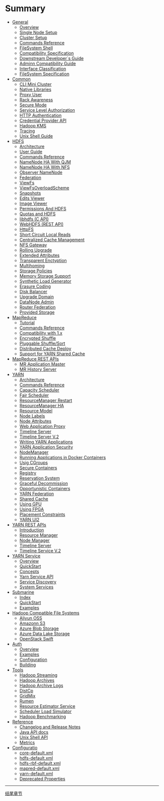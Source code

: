 # Summary

[](./index.md)
- [General]()
    - [Overview](./index.md)
    - [Single Node Setup]()
    - [Cluster Setup]()
    - [Commands Reference]()
    - [FileSystem Shell]()
    - [Compatibility Specification]()
    - [Downstream Developer`s Guide]()
    - [Adminn Compatibility Guide]()
    - [Interface Classification]()
    - [FileSystem Specification]()
- [Common]()
    - [CLI Mini Cluster]()
    - [Native Libraries]()
    - [Proxy User]()
    - [Rack Awareness]()
    - [Secure Mode]()
    - [Service Level Authorization]()
    - [HTTP Authentication]()
    - [Credential Provider API]()
    - [Hadoop KMS]()
    - [Tracing]()
    - [Unix Shell Guide]()
- [HDFS]()
    - [Architecture]()
    - [User Guide]()
    - [Commands Reference]()
    - [NameNode HA With QJM]()
    - [NameNode HA With NFS]()
    - [Observer NameNode]()
    - [Federation]()
    - [ViewFs]()
    - [ViewFsOverloadScheme]()
    - [Snapshots]()
    - [Edits Viewer]()
    - [Image Viewer]()
    - [Permissions And HDFS]()
    - [Quotas and HDFS]()
    - [libhdfs (C API)]()
    - [WebHDFS (REST API)]()
    - [HttpFS]()
    - [Short Circuit Local Reads]()
    - [Centralized Cache Management]()
    - [NFS Gateway]()
    - [Rolling Upgrade]()
    - [Extended Attributes]()
    - [Transparent Enctyption]()
    - [Multihoming]()
    - [Storage Policies]()
    - [Memory Storage Support]()
    - [Synthetic Load Generator]()
    - [Erasure Coding]()
    - [Disk Balancer]()
    - [Upgrade Domain]()
    - [DataNode Admin]()
    - [Router Federation]()
    - [Provided Storage]()
- [MapReduce]()
    - [Tutorial]()
    - [Commands Reference]()
    - [Compatibility with 1.x]()
    - [Encrypted Shuffle]()
    - [Pluggable Shuffle/Sort]()
    - [Distributed Cache Deploy]()
    - [Support for YARN Shared Cache]()
- [MapReduce REST APIs]()
    - [MR Application Master]()
    - [MR History Server]()
- [YARN]()
    - [Architecture]()
    - [Commands Reference]()
    - [Capacity Scheduler]()
    - [Fair Scheduler]()
    - [ResourceManager Restart]()
    - [ResourceManager HA]()
    - [Resource Model]()
    - [Node Labels]()
    - [Node Attributes]()
    - [Web Application Proxy]()
    - [Timeline Server]()
    - [Timeline Server V.2]()
    - [Writing YARN Applications]()
    - [YARN Application Security]()
    - [NodeManager]()
    - [Running Applications in Docker Containers]()
    - [Usig CGroups]()
    - [Secure Containers]()
    - [Registry]()
    - [Reservation System]()
    - [Graceful Decommission]()
    - [Opportunistic Containers]()
    - [YARN Federation]()
    - [Shared Cache]()
    - [Using GPU]()
    - [Using FPGA]()
    - [Placement Constraints]()
    - [YARN UI2]()
- [YARN REST APIs]()
    - [Introduction]()
    - [Resource Manager]()
    - [Node Manager]()
    - [Timeline Server]()
    - [Timeline Service V.2]()
- [YARN Service]()
    - [Overview]()
    - [QuickStart]()
    - [Concepts]()
    - [Yarn Service API]()
    - [Service Discovery]()
    - [System Services]()
- [Submarine]()
    - [Index]()
    - [QuickStart]()
    - [Examples]()
- [Hadoop Compatible File Systems]()
    - [Aliyun OSS]()
    - [Amazonn S3]()
    - [Azure Blob Storage]()
    - [Azure Data Lake Storage]()
    - [OpenStack Swift]()
- [Auth]()
    - [Overview]()
    - [Examples]()
    - [Configuration]()
    - [Building]()
- [Tools]()
    - [Hadoop Streaming]()
    - [Hadoop Archives]()
    - [Hadoop Archive Logs]()
    - [DistCp]()
    - [GridMix]()
    - [Rumen]()
    - [Resource Estimator Service]()
    - [Scheduler Load Simulator]()
    - [Hadoop Benchmarking]()
- [Reference]()
    - [Changelog and Release Notes]()
    - [Java API docs]()
    - [Unix Shell API]()
    - [Metrics]()
- [Configuratio]()
    - [core-default.xml]()
    - [hdfs-default.xml]()
    - [hdfs-rbf-default.xml]()
    - [mapred-default.xml]()
    - [yarn-default.xml]()
    - [Deprecated Properties]()
---
[结尾章节]()